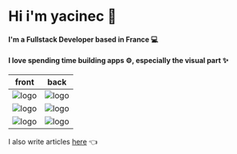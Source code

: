 # Hi i'm yacinec 👋

#### I'm a Fullstack Developer based in France 💻

#### I love spending time building apps ⚙️,  especially the visual part ✨
<!--
![logo](https://img.shields.io/badge/React-20232A?style=for-the-badge&logo=react&logoColor=61DAFB)
![logo](https://img.shields.io/badge/Typescript-3178C6?style=for-the-badge&logo=typescript&logoColor=white)
![logo](https://img.shields.io/badge/JavaScript-F7DF1E?style=for-the-badge&logo=javascript&logoColor=black)
![logo](https://img.shields.io/badge/CSS3-1572B6?style=for-the-badge&logo=css3&logoColor=white)

![logo](https://img.shields.io/badge/Express.js-000000?style=for-the-badge&logo=express&logoColor=white)
![logo](https://img.shields.io/badge/Nest.js-E1204E?style=for-the-badge&logo=nestjs&logoColor=white)
![logo](https://img.shields.io/badge/SpringBoot-6EB443?style=for-the-badge&logo=spring&logoColor=white)
-->
| front | back |
|---|---|
| ![logo](https://img.shields.io/badge/React-20232A?style=for-the-badge&logo=react&logoColor=61DAFB)  | ![logo](https://img.shields.io/badge/Express.js-000000?style=for-the-badge&logo=express&logoColor=white)  |
| ![logo](https://img.shields.io/badge/Typescript-3178C6?style=for-the-badge&logo=typescript&logoColor=white)  | ![logo](https://img.shields.io/badge/SpringBoot-6EB443?style=for-the-badge&logo=spring&logoColor=white)  |
| ![logo](https://img.shields.io/badge/Sass-CD669A?style=for-the-badge&logo=sass&logoColor=white)  | ![logo](https://img.shields.io/badge/Nest.js-E1204E?style=for-the-badge&logo=nestjs&logoColor=white)  |

I also write articles [here](https://dev.to/yacinec) 👈
<!--
**MiciWeb/MiciWeb** is a ✨ _special_ ✨ repository because its `README.md` (this file) appears on your GitHub profile.

Here are some ideas to get you started:

- 🔭 I’m currently working on ...
- 🌱 I’m currently learning ...
- 👯 I’m looking to collaborate on ...
- 🤔 I’m looking for help with ...
- 💬 Ask me about ...
- 📫 How to reach me: ...
- 😄 Pronouns: ...
- ⚡ Fun fact: ...
-->

